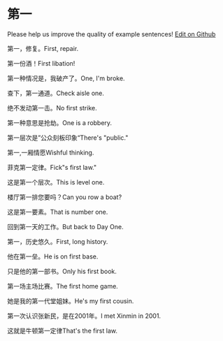 # 第一

Please help us improve the quality of example sentences! [Edit on Github](https://github.com/jiyushe/jiyu-example-sentence-source/blob/main/chinese/diyi_1.md)

<p><span class="chinese">第一，修复。</span><span class="english">First, repair.</span></p>

<p><span class="chinese">第一份酒！</span><span class="english">First libation!</span></p>

<p><span class="chinese">第一种情况是，我破产了。</span><span class="english">One, I'm broke.</span></p>

<p><span class="chinese">查下，第一通道。</span><span class="english">Check aisle one.</span></p>

<p><span class="chinese">绝不发动第一击。</span><span class="english">No first strike.</span></p>

<p><span class="chinese">第一种意思是抢劫。</span><span class="english">One is a robbery.</span></p>

<p><span class="chinese">第一层次是”公众刻板印象“</span><span class="english">There's "public."</span></p>

<p><span class="chinese">第一,一厢情愿</span><span class="english">Wishful thinking.</span></p>

<p><span class="chinese">菲克第一定律。</span><span class="english">Fick"s first law."</span></p>

<p><span class="chinese">这是第一个层次。</span><span class="english">This is level one.</span></p>

<p><span class="chinese">楼厅第一排您要吗？</span><span class="english">Can you row a boat?</span></p>

<p><span class="chinese">这是第一要素。</span><span class="english">That is number one.</span></p>

<p><span class="chinese">回到第一天的工作。</span><span class="english">But back to Day One.</span></p>

<p><span class="chinese">第一，历史悠久。</span><span class="english">First, long history.</span></p>

<p><span class="chinese">他在第一垒。</span><span class="english">He is on first base.</span></p>

<p><span class="chinese">只是他的第一部书。</span><span class="english">Only his first book.</span></p>

<p><span class="chinese">第一场主场比赛。</span><span class="english">The first home game.</span></p>

<p><span class="chinese">她是我的第一代堂姐妹。</span><span class="english">He's my first cousin.</span></p>

<p><span class="chinese">第一次认识张新民，是在2001年。</span><span class="english">I met Xinmin in 2001.</span></p>

<p><span class="chinese">这就是牛顿第一定律</span><span class="english">That's the first law.</span></p>

